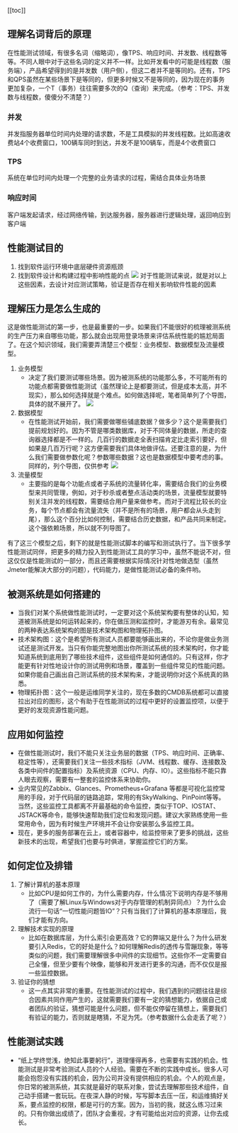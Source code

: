 [[toc]]

## 理解名词背后的原理
在性能测试领域，有很多名词（缩略词），像TPS、响应时间、并发数、线程数等等。不同人眼中对于这些名词的定义并不一样。比如开发看中的可能是线程数（服务端），产品希望得到的是并发数（用户侧），但这二者并不是等同的。还有，TPS和QPS虽然在某些场景下是等同的，但更多时候又不是等同的，因为现在的事务更加复杂，一个T（事务）往往需要多次的Q（查询）来完成。（参考：TPS、并发数与线程数，傻傻分不清楚？）
### 并发
并发指服务器单位时间内处理的请求数，不是工具模拟的并发线程数。比如高速收费站4个收费窗口，100辆车同时到达，并发不是100辆车，而是4个收费窗口
### TPS
系统在单位时间内处理一个完整的业务请求的过程，需结合具体业务场景
### 响应时间
客户端发起请求，经过网络传输，到达服务器，服务器进行逻辑处理，返回响应到客户端
## 性能测试目的
1. 找到软件运行环境中底层硬件资源瓶颈
2. 找到软件设计和构建过程中影响性能的点
![](~@img/performance.png)
对于性能测试来说，就是对以上这些因素，去设计对应测试策略，验证是否存在相关影响软件性能的因素
## 理解压力是怎么生成的
这是做性能测试的第一步，也是最重要的一步。如果我们不能很好的梳理被测系统的生产压力来自哪些功能，那么就会出现用登录场景来评估系统性能的尴尬局面了。在这个知识领域，我们需要弄清楚三个模型：业务模型、数据模型及流量模型。
1. 业务模型
	- 决定了我们要测试哪些场景。因为被测系统的功能那么多，不可能所有的功能点都需要做性能测试（虽然理论上是都要测试，但是成本太高，并不现实），那么如何选择就是个难点。如何做选择呢，笔者简单列了个导图，具体的就不展开了。
	![](~@img/performance1.jpg)
1. 数据模型
	- 在性能测试开始前，我们需要做哪些铺底数据？做多少？这个是需要我们提前规划好的。因为不管是哪类数据库，对于不同体量的数据，所走的查询器选择都是不一样的。几百行的数据走全表扫描肯定比走索引要好，但如果是几百万行呢？这方便需要我们具体地做评估。还要注意的是，为什么我们需要做参数化呢？参数哪些数据？这也是数据模型中要考虑的事。同样的，列个导图，仅供参考
	![](~@img/performance2.jpg)
1. 流量模型
	- 主要指的是每个功能点或者子系统的流量转化率，需要结合我们的业务模型来共同管理，例如，对于秒杀或者整点活动类的场景，流量模型就要特别关注并发的线程数，需要结合用户量来做参考。而对于流程比较长的业务，每个节点都会有流量流失（并不是所有的场景，用户都会从头走到尾），那么这个百分比如何控制，需要结合历史数据，和产品共同来制定。这个强依赖场景，所以就不列导图了。

有了这三个模型之后，剩下的就是性能测试脚本的编写和测试执行了。当下很多学性能测试同伴，把更多的精力投入到性能测试工具的学习中，虽然不能说不对，但这仅仅是性能测试的一部分，而且还需要根据实际情况针对性地做选型（虽然Jmeter能解决大部分的问题），代码能力，是做性能测试必备的条件哟。

## 被测系统是如何搭建的
- 当我们对某个系统做性能测试时，一定要对这个系统架构要有整体的认知，知道被测系统是如何运转起来的，你在做压测和监控时，才能游刃有余。最常见的两种表达系统架构的图是技术架构图和物理拓扑图。
- 技术架构图：这个是希望所有测试人员都要能够画出来的，不论你是做业务测试还是测试开发。当只有你能完整地图出你所测试系统的技术架构时，你才能知道系统到底用到了哪些技术组件，这些组件是如何通信的。只有这样，你才能更有针对性地设计你的测试用例和场景，覆盖到一些组件常见的性能问题。如果你能自己画出自己测试系统的技术架构来，才能说明你对这个系统真的熟悉。
- 物理拓扑图：这个一般是运维同学关注的，现在多数的CMDB系统都可以直接拉出对应的图形，这个有助于在性能测试的过程中更好的设置监控项，以便于更好的发现资源性能问题。

## 应用如何监控
- 在做性能测试时，我们不能只关注业务层的数据（TPS、响应时间、正确率、稳定性等），还需要我们关注一些技术指标（JVM、线程数、缓存、连接数及各类中间件的配置指标）及系统资源（CPU、内存、IO）。这些指标不能只靠人眼去观察，需要有一整套的监控体系来协助你。
- 业内常见的Zabbix、Glances、Prometheus+Grafana 等都是可视化监控常用的手段，对于代码层的链路追踪，常用的有SkyWalking、PinPoint等等。当然，这些监控工具都离不开最基础的命令监控，类似于TOP、IOSTAT、JSTACK等命令，能够快速帮助我们定位和发现问题。建议大家熟练使用一些常用命令，因为有时候生产环境并不会让你安装那么多监控工具。
- 现在，更多的服务部署在云上，或者容器中，给监控带来了更多的挑战，这些新技术的出现，希望我们也要与时俱进，掌握监控它们的方案。

## 如何定位及排错
1. 了解计算机的基本原理
	- 比如CPU是如何工作的，为什么需要内存，什么情况下说明内存是不够用了（需要了解Linux与Windows对于内存管理的机制异同点）？为什么会流行一句话“一切性能问题皆IO”？只有当我们了计算机的基本原理后，我们才能有方向。
1. 理解技术实现的原理
	- 比如在数据库层，为什么索引会更高效？它的弊端又是什么？为什么研发要引入Redis，它的好处是什么？如何理解Redis的透传与雪蹦现象，等等类似的问题，我们需要理解很多中间件的实现细节。这些你不一定需要自己全懂，但至少要有个映像，能够和开发进行更多的沟通，而不仅仅是报一些监控数据。
1. 验证你的猜想
	- 这一点其实非常的重要。在性能测试的过程中，我们遇到的问题往往是综合因素共同作用产生的，这就需要我们要有一定的猜想能力，依据自己或者团队的验证，猜想可能是什么问题，但不能仅停留在猜想上，需要我们有验证的能力，否则就是瞎猜，不足为凭。（参考数据什么会走丢了呢？）

## 性能测试实践
- “纸上学终觉浅，绝知此事要躬行”，道理懂得再多，也需要有实践的机会。性能测试是非常考验测试人员的个人经验。需要在不断的实践中成长。很多人可能会抱怨没有实践的机会，因为公司并没有提供相应的机会。个人的观点是，你日常的被测系统，其实就是最好的联系对象，尝试去理解那些技术组件，自己动手搭建一套玩玩。在夜深人静的时候，写写脚本去压一压，和运维搞好关系，要点监控的权限，都是可行的方案。因为，当初的我，就这么练习过来的。只有你做出成绩了，团队才会重视，才有可能给出对应的资源，让你去成长。
